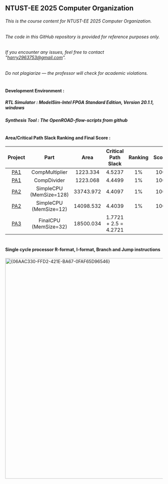 NTUST-EE 2025 Computer Organization
-
###### This is the course content for *NTUST-EE 2025 Computer Organization*.   
###### The code in this GitHub repository is provided for reference purposes only.   
###### If you encounter any issues, feel free to contact "harry2963753@gmail.com".   
###### Do not plagiarize — the professor will check for academic violations.  

#  
#### Development Environment :  
 
##### RTL Simulator : *ModelSim-Intel FPGA Standard Edition, Version 20.1.1, windows*  
##### Synthesis Tool : *The OpenROAD-flow-scripts from github*

#   
#### Area/Critical Path Slack Ranking and Final Score : 
| Project | Part | Area | Critical Path Slack | Ranking  | Score    |
|:----:|:------:|:-----:|:-----:|:-----:|:-----:|
|  [PA1](./PA1)   |  CompMultiplier | 1223.334 | 4.5237  | 1% | 100  |
|  [PA1](./PA1)  |  CompDivider | 1223.068 | 4.4499  | 1% | 100 |
|  [PA2](./PA2)  |  SimpleCPU (MemSize=128) | 33743.972 | 4.4097  | 1% | 100 |
|  [PA2](./PA2)  |  SimpleCPU (MemSize=12) | 14098.532 | 4.4039  | 1% | 100 |
|  [PA3](./PA3)  |  FinalCPU (MemSize=32) | 18500.034 | 1.7721 + 2.5 = 4.2721  |  |  |

#
#### Single cycle processor R-format, I-format, Branch and Jump instructions  
<img width="703" alt="{06AAC330-FFD2-421E-BA67-0FAF65D96546}" src="https://github.com/user-attachments/assets/ff82dbc1-93f1-4ed3-925c-6c8e10a6df76" />

